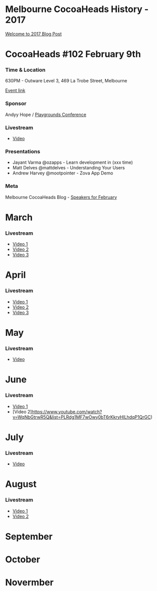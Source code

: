 # Melbourne CocoaHeads History - 2017

[Welcome to 2017 Blog Post](https://www.melbournecocoaheads.com/updates/cocoaheads-no-102-february-2017)

# CocoaHeads #102 February 9th

### Time & Location

630PM - Outware Level 3, 469 La Trobe Street, Melbourne

[Event link](https://www.melbournecocoaheads.com/events/meetup-2017-02-09)

### Sponsor

Andyy Hope / [Playgrounds Conference](http://www.playgroundscon.com)

### Livestream

- [Video](https://www.youtube.com/watch?v=xkWGFLafSLk&list=PLRdg1MF7wOwy0bT6rKkryHlLhdqP1QrGC)

### Presentations

- Jayant Varma @ozapps - Learn development in (xxx time)
- Matt Delves @mattdelves - Understanding Your Users
- Andrew Harvey @mootpointer - Zova App Demo

### Meta

Melbourne CocoaHeads Blog - [Speakers for February](https://www.melbournecocoaheads.com/updates/cocoaheads-no-102-speakers-for-february)

# March

### Livestream

- [Video 1](https://www.youtube.com/watch?v=x5g0mBsX_jQ&list=PLRdg1MF7wOwy0bT6rKkryHlLhdqP1QrGC)
- [Video 2](https://www.youtube.com/watch?v=zDIY3zT_2Qc&list=PLRdg1MF7wOwy0bT6rKkryHlLhdqP1QrGC)
- [Video 3](https://www.youtube.com/watch?v=oqbFRePNDd8&list=PLRdg1MF7wOwy0bT6rKkryHlLhdqP1QrGC)

# April

### Livestream

- [Video 1](https://www.youtube.com/watch?v=UiBuuOrbW7c&list=PLRdg1MF7wOwy0bT6rKkryHlLhdqP1QrGC)
- [Video 2](https://www.youtube.com/watch?v=9gSfgIMttcY&list=PLRdg1MF7wOwy0bT6rKkryHlLhdqP1QrGC)
- [Video 3](https://www.youtube.com/watch?v=_CU0R5LAgx8&list=PLRdg1MF7wOwy0bT6rKkryHlLhdqP1QrGC)

# May 

### Livestream

- [Video](https://www.youtube.com/watch?v=wIylLF28l6A&list=PLRdg1MF7wOwy0bT6rKkryHlLhdqP1QrGC)

# June

### Livestream

- [Video 1](https://www.youtube.com/watch?v=voKPBGBxT-w&list=PLRdg1MF7wOwy0bT6rKkryHlLhdqP1QrGC)
- [Video 2]https://www.youtube.com/watch?v=WqNbGtrwR5Q&list=PLRdg1MF7wOwy0bT6rKkryHlLhdqP1QrGC)

# July

### Livestream

- [Video](https://www.youtube.com/watch?v=J_V6R7VXe-g&t=40s&list=PLRdg1MF7wOwy0bT6rKkryHlLhdqP1QrGC)

# August

### Livestream

- [Video 1](https://www.youtube.com/watch?v=cfWOllnRZgs&list=PLRdg1MF7wOwy0bT6rKkryHlLhdqP1QrGC)
- [Video 2](https://www.youtube.com/watch?v=yE-mxFmdArc&list=PLRdg1MF7wOwy0bT6rKkryHlLhdqP1QrGC)

# September

# October

# Novermber

